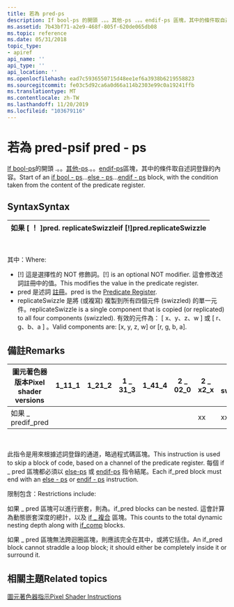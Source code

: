 ```yaml
---
title: 若為 pred-ps
description: If bool-ps 的開頭 .。。其他-ps .。。endif-ps 區塊，其中的條件取自述詞登錄的內容。
ms.assetid: 7b43bf71-a2e9-468f-805f-620de065db08
ms.topic: reference
ms.date: 05/31/2018
topic_type:
- apiref
api_name: ''
api_type: ''
api_location: ''
ms.openlocfilehash: ead7c5936550715d48ee1ef6a3938b6219558823
ms.sourcegitcommit: fe03c5d92ca6a0d66a114b2303e99c0a19241ffb
ms.translationtype: MT
ms.contentlocale: zh-TW
ms.lasthandoff: 11/20/2019
ms.locfileid: "103679116"
---
```

# <a name="if-pred---ps"></a><span data-ttu-id="ad3cd-103">若為 pred-ps</span><span class="sxs-lookup"><span data-stu-id="ad3cd-103">if pred - ps</span></span>

<span data-ttu-id="ad3cd-104">[If bool-ps](if-bool---ps.md)的開頭 .。。[其他-ps](else---ps.md).。。[endif-ps](endif---ps.md)區塊，其中的條件取自述詞登錄的內容。</span><span class="sxs-lookup"><span data-stu-id="ad3cd-104">Start of an [if bool - ps](if-bool---ps.md)...[else - ps](else---ps.md)...[endif - ps](endif---ps.md) block, with the condition taken from the content of the predicate register.</span></span>

## <a name="syntax"></a><span data-ttu-id="ad3cd-105">Syntax</span><span class="sxs-lookup"><span data-stu-id="ad3cd-105">Syntax</span></span>



| <span data-ttu-id="ad3cd-106">如果 \[ ！ \]pred. replicateSwizzle</span><span class="sxs-lookup"><span data-stu-id="ad3cd-106">if \[!\]pred.replicateSwizzle</span></span> |
|-------------------------------|



 

<span data-ttu-id="ad3cd-107">其中：</span><span class="sxs-lookup"><span data-stu-id="ad3cd-107">Where:</span></span>

-   <span data-ttu-id="ad3cd-108">\[!\] 這是選擇性的 NOT 修飾詞。</span><span class="sxs-lookup"><span data-stu-id="ad3cd-108">\[!\] is an optional NOT modifier.</span></span> <span data-ttu-id="ad3cd-109">這會修改述詞註冊中的值。</span><span class="sxs-lookup"><span data-stu-id="ad3cd-109">This modifies the value in the predicate register.</span></span>
-   <span data-ttu-id="ad3cd-110">pred 是述詞 [註冊](dx9-graphics-reference-asm-ps-registers-predicate.md)。</span><span class="sxs-lookup"><span data-stu-id="ad3cd-110">pred is the [Predicate Register](dx9-graphics-reference-asm-ps-registers-predicate.md).</span></span>
-   <span data-ttu-id="ad3cd-111">replicateSwizzle 是將 (或複寫) 複製到所有四個元件 (swizzled) 的單一元件。</span><span class="sxs-lookup"><span data-stu-id="ad3cd-111">replicateSwizzle is a single component that is copied (or replicated) to all four components (swizzled).</span></span> <span data-ttu-id="ad3cd-112">有效的元件為： \[ x、y、z、w \] 或 \[ r、g、b、a \] 。</span><span class="sxs-lookup"><span data-stu-id="ad3cd-112">Valid components are: \[x, y, z, w\] or \[r, g, b, a\].</span></span>

## <a name="remarks"></a><span data-ttu-id="ad3cd-113">備註</span><span class="sxs-lookup"><span data-stu-id="ad3cd-113">Remarks</span></span>



| <span data-ttu-id="ad3cd-114">圖元著色器版本</span><span class="sxs-lookup"><span data-stu-id="ad3cd-114">Pixel shader versions</span></span> | <span data-ttu-id="ad3cd-115">1\_1</span><span class="sxs-lookup"><span data-stu-id="ad3cd-115">1\_1</span></span> | <span data-ttu-id="ad3cd-116">1\_2</span><span class="sxs-lookup"><span data-stu-id="ad3cd-116">1\_2</span></span> | <span data-ttu-id="ad3cd-117">1 \_ 3</span><span class="sxs-lookup"><span data-stu-id="ad3cd-117">1\_3</span></span> | <span data-ttu-id="ad3cd-118">1\_4</span><span class="sxs-lookup"><span data-stu-id="ad3cd-118">1\_4</span></span> | <span data-ttu-id="ad3cd-119">2 \_ 0</span><span class="sxs-lookup"><span data-stu-id="ad3cd-119">2\_0</span></span> | <span data-ttu-id="ad3cd-120">2 \_ x</span><span class="sxs-lookup"><span data-stu-id="ad3cd-120">2\_x</span></span> | <span data-ttu-id="ad3cd-121">2個 \_ sw</span><span class="sxs-lookup"><span data-stu-id="ad3cd-121">2\_sw</span></span> | <span data-ttu-id="ad3cd-122">3 \_ 0</span><span class="sxs-lookup"><span data-stu-id="ad3cd-122">3\_0</span></span> | <span data-ttu-id="ad3cd-123">3個 \_ sw</span><span class="sxs-lookup"><span data-stu-id="ad3cd-123">3\_sw</span></span> |
|-----------------------|------|------|------|------|------|------|-------|------|-------|
| <span data-ttu-id="ad3cd-124">如果 \_ pred</span><span class="sxs-lookup"><span data-stu-id="ad3cd-124">if\_pred</span></span>              |      |      |      |      |      | <span data-ttu-id="ad3cd-125">x</span><span class="sxs-lookup"><span data-stu-id="ad3cd-125">x</span></span>    | <span data-ttu-id="ad3cd-126">x</span><span class="sxs-lookup"><span data-stu-id="ad3cd-126">x</span></span>     | <span data-ttu-id="ad3cd-127">x</span><span class="sxs-lookup"><span data-stu-id="ad3cd-127">x</span></span>    | <span data-ttu-id="ad3cd-128">x</span><span class="sxs-lookup"><span data-stu-id="ad3cd-128">x</span></span>     |



 

<span data-ttu-id="ad3cd-129">此指令是用來根據述詞登錄的通道，略過程式碼區塊。</span><span class="sxs-lookup"><span data-stu-id="ad3cd-129">This instruction is used to skip a block of code, based on a channel of the predicate register.</span></span> <span data-ttu-id="ad3cd-130">每個 if \_ pred 區塊都必須以 [else-ps](else---ps.md) 或 [endif-ps](endif---ps.md) 指令結尾。</span><span class="sxs-lookup"><span data-stu-id="ad3cd-130">Each if\_pred block must end with an [else - ps](else---ps.md) or [endif - ps](endif---ps.md) instruction.</span></span>

<span data-ttu-id="ad3cd-131">限制包含：</span><span class="sxs-lookup"><span data-stu-id="ad3cd-131">Restrictions include:</span></span>

<span data-ttu-id="ad3cd-132">如果 \_ pred 區塊可以進行嵌套，則為。</span><span class="sxs-lookup"><span data-stu-id="ad3cd-132">if\_pred blocks can be nested.</span></span> <span data-ttu-id="ad3cd-133">這會計算為動態嵌套深度的總計，以及 [if \_ 複合](if-comp---ps.md) 區塊。</span><span class="sxs-lookup"><span data-stu-id="ad3cd-133">This counts to the total dynamic nesting depth along with [if\_comp](if-comp---ps.md) blocks.</span></span>

<span data-ttu-id="ad3cd-134">如果 \_ pred 區塊無法跨迴圈區塊，則應該完全在其中，或將它括住。</span><span class="sxs-lookup"><span data-stu-id="ad3cd-134">An if\_pred block cannot straddle a loop block; it should either be completely inside it or surround it.</span></span>

## <a name="related-topics"></a><span data-ttu-id="ad3cd-135">相關主題</span><span class="sxs-lookup"><span data-stu-id="ad3cd-135">Related topics</span></span>

<dl> <dt>

[<span data-ttu-id="ad3cd-136">圖元著色器指示</span><span class="sxs-lookup"><span data-stu-id="ad3cd-136">Pixel Shader Instructions</span></span>](dx9-graphics-reference-asm-ps-instructions.md)
</dt> </dl>

 

 




